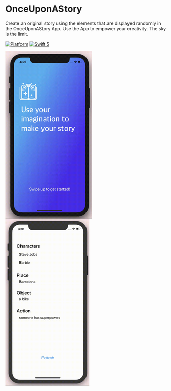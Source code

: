 # OnceUponAStory

Create an original story using the elements that are displayed randomly in the OnceUponAStory App. Use the App to empower your creativity. The sky is the limit. 

[![Platform](http://img.shields.io/badge/platform-ios-blueviolet.svg?style=flat
)](https://developer.apple.com/iphone/index.action)
[![Swift 5](https://img.shields.io/badge/Swift-5-orange.svg?style=flat)](https://developer.apple.com/swift/) 


<img align="left" src="./Resources/landing.gif" alt="Landing" height="520" /> <img align="left" src="./Resources/refresh.gif" alt="Landing" height="520" />

